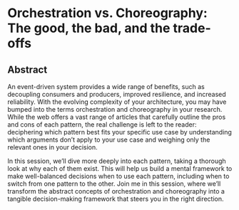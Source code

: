 # Orchestration vs. Choreography: The good, the bad, and the trade-offs

## Abstract

An event-driven system provides a wide range of benefits, such as decoupling consumers and producers, improved resilience, and increased reliability. With the evolving complexity of your architecture, you may have bumped into the terms orchestration and choreography in your research. While the web offers a vast range of articles that carefully outline the pros and cons of each pattern, the real challenge is left to the reader: deciphering which pattern best fits your specific use case by understanding which arguments don’t apply to your use case and weighing only the relevant ones in your decision.

In this session, we’ll dive more deeply into each pattern, taking a thorough look at why each of them exist. This will help us build a mental framework to make well-balanced decisions when to use each pattern, including when to switch from one pattern to the other. Join me in this session, where we’ll transform the abstract concepts of orchestration and choreography into a tangible decision-making framework that steers you in the right direction.

